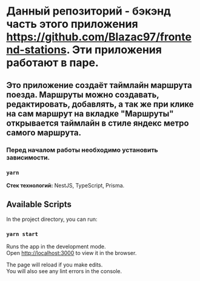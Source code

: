 # Данный репозиторий - бэкэнд часть этого приложения https://github.com/Blazac97/frontend-stations. Эти приложения работают в паре.

## Это приложение создаёт таймлайн маршрута поезда. Маршруты можно создавать, редактировать, добавлять, а так же при клике на сам маршрут на вкладке "Маршруты" открывается таймлайн в стиле яндекс метро самого маршрута.

### Перед началом работы необходимо установить зависимости.
### `yarn`

**Стек технологий:** NestJS, TypeScript, Prisma.


## Available Scripts

In the project directory, you can run:

### `yarn start`

Runs the app in the development mode.\
Open [http://localhost:3000](http://localhost:3000) to view it in the browser.

The page will reload if you make edits.\
You will also see any lint errors in the console.
